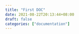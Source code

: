```yaml
---
title: "First DOC"
date: 2021-08-22T20:13:44+08:00
draft: false
categories: ["documentation"]
---
```


